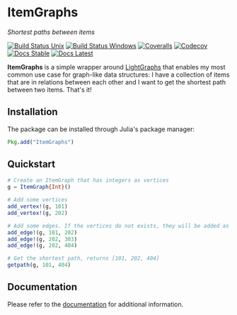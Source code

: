 # ItemGraphs

*Shortest paths between items*

[![Build Status Unix][travis-badge]][travis-url] [![Build Status Windows][av-badge]][av-url] [![Coveralls][coveralls-badge]][coveralls-url] [![Codecov][codecov-badge]][codecov-url] [![Docs Stable][docs-badge-stable]][docs-url-stable] [![Docs Latest][docs-badge-latest]][docs-url-latest]

**ItemGraphs** is a simple wrapper around [LightGraphs](https://github.com/JuliaGraphs/LightGraphs.jl) that enables my most common
use case for graph-like data structures:
I have a collection of items that are in relations between each other and I want to get the shortest path between two items. That's it!

## Installation

The package can be installed through Julia's package manager:

```julia
Pkg.add("ItemGraphs")
```

## Quickstart

```julia
# Create an ItemGraph that has integers as vertices
g = ItemGraph{Int}()

# Add some vertices
add_vertex!(g, 101)
add_vertex!(g, 202)

# Add some edges. If the vertices do not exists, they will be added as well
add_edge!(g, 101, 202)
add_edge!(g, 202, 303)
add_edge!(g, 202, 404)

# Get the shortest path, returns [101, 202, 404]
getpath(g, 101, 404)
```

## Documentation

Please refer to the [documentation][docs-url-stable] for additional
information.

[travis-badge]: https://travis-ci.org/helgee/ItemGraphs.jl.svg?branch=master
[travis-url]: https://travis-ci.org/helgee/ItemGraphs.jl
[av-badge]: https://ci.appveyor.com/api/projects/status/b6lb3lgtxeg2fr51?svg=true
[av-url]: https://ci.appveyor.com/project/helgee/itemgraphs-jl
[coveralls-badge]: https://coveralls.io/repos/github/helgee/ItemGraphs.jl/badge.svg?branch=master
[coveralls-url]: https://coveralls.io/github/helgee/ItemGraphs.jl?branch=master
[codecov-badge]: http://codecov.io/github/helgee/ItemGraphs.jl/coverage.svg?branch=master
[codecov-url]: http://codecov.io/github/helgee/ItemGraphs.jl?branch=master
[docs-badge-latest]: https://img.shields.io/badge/docs-latest-blue.svg
[docs-url-latest]: https://helgee.github.io/ItemGraphs.jl/latest
[docs-badge-stable]: https://img.shields.io/badge/docs-stable-blue.svg
[docs-url-stable]: https://helgee.github.io/ItemGraphs.jl/stable
